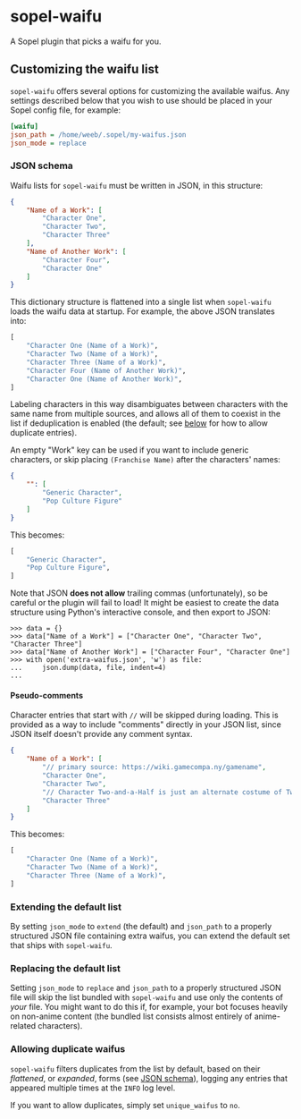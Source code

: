 # sopel-waifu

A Sopel plugin that picks a waifu for you.

## Customizing the waifu list

`sopel-waifu` offers several options for customizing the available waifus. Any
settings described below that you wish to use should be placed in your Sopel
config file, for example:

```ini
[waifu]
json_path = /home/weeb/.sopel/my-waifus.json
json_mode = replace
```

### JSON schema

Waifu lists for `sopel-waifu` must be written in JSON, in this structure:

```json
{
    "Name of a Work": [
        "Character One",
        "Character Two",
        "Character Three"
    ],
    "Name of Another Work": [
        "Character Four",
        "Character One"
    ]
}
```

This dictionary structure is flattened into a single list when `sopel-waifu`
loads the waifu data at startup. For example, the above JSON translates into:

```python
[
    "Character One (Name of a Work)",
    "Character Two (Name of a Work)",
    "Character Three (Name of a Work)",
    "Character Four (Name of Another Work)",
    "Character One (Name of Another Work)",
]
```

Labeling characters in this way disambiguates between characters with the same
name from multiple sources, and allows all of them to coexist in the list if
deduplication is enabled (the default; see [below](#allowing-duplicate-waifus)
for how to allow duplicate entries).

An empty "Work" key can be used if you want to include generic characters, or
skip placing `(Franchise Name)` after the characters' names:

```json
{
    "": [
        "Generic Character",
        "Pop Culture Figure"
    ]
}
```

This becomes:

```python
[
    "Generic Character",
    "Pop Culture Figure",
]
```

Note that JSON **does not allow** trailing commas (unfortunately), so be
careful or the plugin will fail to load! It might be easiest to create the
data structure using Python's interactive console, and then export to JSON:

```pycon
>>> data = {}
>>> data["Name of a Work"] = ["Character One", "Character Two", "Character Three"]
>>> data["Name of Another Work"] = ["Character Four", "Character One"]
>>> with open('extra-waifus.json', 'w') as file:
...     json.dump(data, file, indent=4)
...
```

#### Pseudo-comments

Character entries that start with `//` will be skipped during loading. This is
provided as a way to include "comments" directly in your JSON list, since JSON
itself doesn't provide any comment syntax.

```json
{
    "Name of a Work": [
        "// primary source: https://wiki.gamecompa.ny/gamename",
        "Character One",
        "Character Two",
        "// Character Two-and-a-Half is just an alternate costume of Two",
        "Character Three"
    ]
}
```

This becomes:

```python
[
    "Character One (Name of a Work)",
    "Character Two (Name of a Work)",
    "Character Three (Name of a Work)",
]
```

### Extending the default list

By setting `json_mode` to `extend` (the default) and `json_path` to a properly
structured JSON file containing extra waifus, you can extend the default set
that ships with `sopel-waifu`.

### Replacing the default list

Setting `json_mode` to `replace` and `json_path` to a properly structured JSON
file will skip the list bundled with `sopel-waifu` and use only the contents
of _your_ file. You might want to do this if, for example, your bot focuses
heavily on non-anime content (the bundled list consists almost entirely of
anime-related characters).

### Allowing duplicate waifus

`sopel-waifu` filters duplicates from the list by default, based on their
_flattened_, or _expanded_, forms (see [JSON schema](#json-schema)), logging
any entries that appeared multiple times at the `INFO` log level.

If you want to allow duplicates, simply set `unique_waifus` to `no`.

